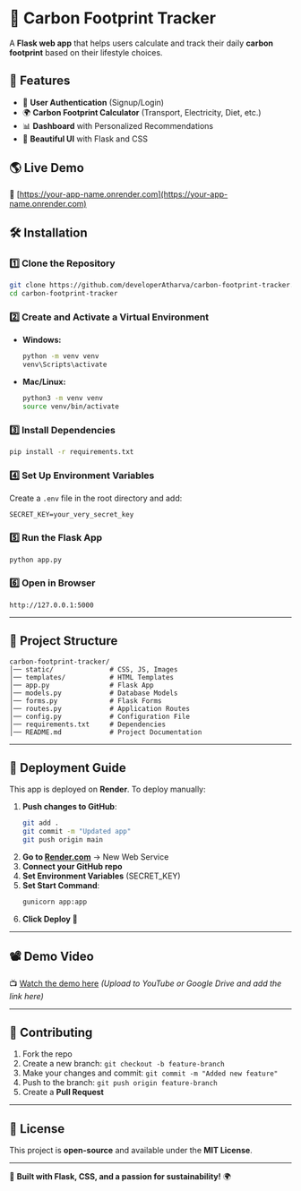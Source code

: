 # 🌿 Carbon Footprint Tracker

A **Flask web app** that helps users calculate and track their daily **carbon footprint** based on their lifestyle choices.

## 🚀 Features
- 🔑 **User Authentication** (Signup/Login)
- 🌍 **Carbon Footprint Calculator** (Transport, Electricity, Diet, etc.)
- 📊 **Dashboard** with Personalized Recommendations
- 🎨 **Beautiful UI** with Flask and CSS

## 🌎 Live Demo
🔗 [https://your-app-name.onrender.com](https://your-app-name.onrender.com)

## 🛠️ Installation

### **1️⃣ Clone the Repository**
```bash
git clone https://github.com/developerAtharva/carbon-footprint-tracker.git
cd carbon-footprint-tracker
```

### **2️⃣ Create and Activate a Virtual Environment**
- **Windows:**
  ```bash
  python -m venv venv
  venv\Scripts\activate
  ```
- **Mac/Linux:**
  ```bash
  python3 -m venv venv
  source venv/bin/activate
  ```

### **3️⃣ Install Dependencies**
```bash
pip install -r requirements.txt
```

### **4️⃣ Set Up Environment Variables**
Create a `.env` file in the root directory and add:
```
SECRET_KEY=your_very_secret_key
```

### **5️⃣ Run the Flask App**
```bash
python app.py
```

### **6️⃣ Open in Browser**
```
http://127.0.0.1:5000
```

---

## 📂 Project Structure
```
carbon-footprint-tracker/
│── static/              # CSS, JS, Images
│── templates/           # HTML Templates
│── app.py               # Flask App
│── models.py            # Database Models
│── forms.py             # Flask Forms
│── routes.py            # Application Routes
│── config.py            # Configuration File
│── requirements.txt     # Dependencies
│── README.md            # Project Documentation
```

---

## 🚀 Deployment Guide
This app is deployed on **Render**. To deploy manually:
1. **Push changes to GitHub**:
   ```bash
   git add .
   git commit -m "Updated app"
   git push origin main
   ```
2. **Go to [Render.com](https://dashboard.render.com/)** → New Web Service
3. **Connect your GitHub repo**
4. **Set Environment Variables** (SECRET_KEY)
5. **Set Start Command**:
   ```bash
   gunicorn app:app
   ```
6. **Click Deploy 🚀**

---

## 📽️ Demo Video
📺 [Watch the demo here](#) *(Upload to YouTube or Google Drive and add the link here)*

---

## 🤝 Contributing
1. Fork the repo
2. Create a new branch: `git checkout -b feature-branch`
3. Make your changes and commit: `git commit -m "Added new feature"`
4. Push to the branch: `git push origin feature-branch`
5. Create a **Pull Request**

---

## 📜 License
This project is **open-source** and available under the **MIT License**.

---

🚀 **Built with Flask, CSS, and a passion for sustainability!** 🌍

